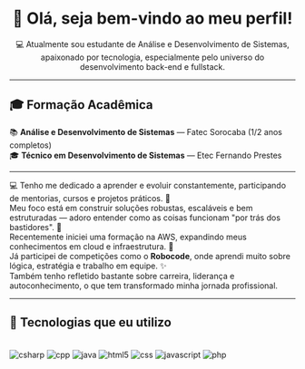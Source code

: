 <h1 align="center">👋 Olá, seja bem-vindo ao meu perfil!</h1>

<p align="center">
  💻 Atualmente sou estudante de Análise e Desenvolvimento de Sistemas, apaixonado por tecnologia, especialmente pelo universo do desenvolvimento back-end e fullstack.
</p>

---

## 🎓 Formação Acadêmica

📚 **Análise e Desenvolvimento de Sistemas** — Fatec Sorocaba (1/2 anos completos)  
🎓 **Técnico em Desenvolvimento de Sistemas** — Etec Fernando Prestes

---

💻 Tenho me dedicado a aprender e evoluir constantemente, participando de mentorias, cursos e projetos práticos. 🚀  
Meu foco está em construir soluções robustas, escaláveis e bem estruturadas — adoro entender como as coisas funcionam "por trás dos bastidores". 🌱  
Recentemente iniciei uma formação na AWS, expandindo meus conhecimentos em cloud e infraestrutura. 📌  
Já participei de competições como o **Robocode**, onde aprendi muito sobre lógica, estratégia e trabalho em equipe. ✨  
Também tenho refletido bastante sobre carreira, liderança e autoconhecimento, o que tem transformado minha jornada profissional.

---

## 🚀 Tecnologias que eu utilizo

<div style="display: inline_block"><br/>
    <img align="center" alt="csharp" src="https://img.shields.io/badge/C%23-239120?style=for-the-badge&logo=csharp&logoColor=white">
    <img align="center" alt="cpp" src="https://img.shields.io/badge/C++-00599C?style=for-the-badge&logo=cplusplus&logoColor=white">
    <img align="center" alt="java" src="https://img.shields.io/badge/Java-ED8B00?style=for-the-badge&logo=openjdk&logoColor=white">
    <img align="center" alt="html5" src="https://img.shields.io/badge/HTML5-E34F26?style=for-the-badge&logo=html5&logoColor=white">
    <img align="center" alt="css" src="https://img.shields.io/badge/CSS-239120?&style=for-the-badge&logo=css3&logoColor=white">
    <img align="center" alt="javascript" src="https://img.shields.io/badge/JavaScript-F7DF1E?style=for-the-badge&logo=javascript&logoColor=black">
    <img align="center" alt="php" src="https://img.shields.io/badge/PHP-777BB4?style=for-the-badge&logo=php&logoColor=white">
</div>



<!--
**luizfrei/luizfrei** is a ✨ _special_ ✨ repository because its `README.md` (this file) appears on your GitHub profile.

Here are some ideas to get you started:

- 🔭 I’m currently working on ...
- 🌱 I’m currently learning ...
- 👯 I’m looking to collaborate on ...
- 🤔 I’m looking for help with ...
- 💬 Ask me about ...
- 📫 How to reach me: ...
- 😄 Pronouns: ...
- ⚡ Fun fact: ...
-->
